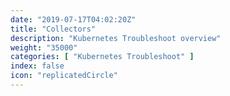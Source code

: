 ```yaml
---
date: "2019-07-17T04:02:20Z"
title: "Collectors"
description: "Kubernetes Troubleshoot overview"
weight: "35000"
categories: [ "Kubernetes Troubleshoot" ]
index: false
icon: "replicatedCircle"
---
```



